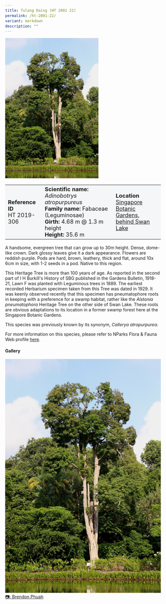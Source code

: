 ```yaml
---
title: Tulang Daing (HT 2001 22)
permalink: /ht-2001-22/
variant: markdown
description: ""
---
```

<div class="isomer-image-wrapper">
<img style="width: 60%;" src="/images/Heritage_trees_photos/adibatr_ht2001-22_habit.jpg">
</div>
<table style="minWidth: 100px; font-size: 18px; background: #F4F6F7">
<tbody><tr>
<td rowspan="1" colspan="1">
<strong>Reference ID</strong>
<br>HT 2019-306
</td>
<td rowspan="1" colspan="1">
<strong>Scientific name:</strong>  <em>Adinobotrys atropurpureus</em>
<br><strong>Family name:</strong> Fabaceae (Leguminosae)
<br><strong>Girth:</strong> 4.68 m @ 1.3 m height
<br><strong>Height: </strong>35.6 m
</td>
<td rowspan="1" colspan="1">
<strong>Location</strong><a href="https://www.onemap.gov.sg/?lat=1.307399000000949&amp;lng=103.81580000000169">
<br>Singapore Botanic Gardens,
<br>behind Swan Lake</a>
</td>
</tr>
</tbody></table>
<p>A handsome, evergreen tree that can grow up to 30m height. Dense, dome-like crown. Dark glossy leaves give it a dark appearance. Flowers are reddish purple. Pods are hard, brown, leathery, thick and flat, around 10x 6cm in size, with 1-2 seeds in a pod. Native to this region. </p>
  
<p>This Heritage Tree is more than 100 years of age. As reported in the second part of I H Burkill's History of SBG published in the Gardens Bulletin, 1918-21, Lawn F was planted with Leguminous trees in 1889. The earliest recorded Herbarium specimen taken from this Tree was dated in 1929. It was keenly observed recently that this specimen has pneumatophore roots in keeping with a preference for a swamp habitat, rather like the <em>Alstonia pneumatophora</em> Heritage Tree on the other side of Swan Lake. These roots are obvious adaptations to its location in a former swamp forest here at the Singapore Botanic Gardens.</p>

<p>This species was previously known by its synonym, <em>Callerya atropurpurea</em>.</p>
	
<p>For more information on this species, please refer to NParks Flora &amp; Fauna Web profile <a href="https://www.nparks.gov.sg/florafaunaweb/flora/2/7/2769">here</a>.</p>

<h4>Gallery</h4>
<div class="isomer-card-grid">
<a href="/images/Heritage_trees_photos/adibatr_ht2001-22_habit.jpg" class="isomer-card">
<div class="isomer-card-image">
<div class="isomer-image-wrapper"><img src="/images/Heritage_trees_photos/adibatr_ht2001-22_habit.jpg"></div></div>
<div class="isomer-card-body"><div class="isomer-card-description">📷: Brendon Phuah</div></div></a><br></div>